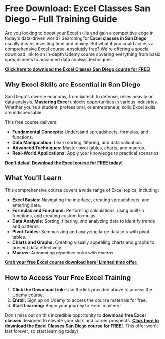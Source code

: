 # Free Download: Excel Classes San Diego – Full Training Guide

Are you looking to boost your Excel skills and gain a competitive edge in today's data-driven world? Searching for **Excel classes in San Diego** usually means investing time and money. But what if you could access a comprehensive Excel course, absolutely free? We're offering a special download link to an in-depth Udemy course covering everything from basic spreadsheets to advanced data analysis techniques.

[**Click here to download the Excel Classes San Diego course for FREE!**](https://udemywork.com/excel-classes-san-diego)

## Why Excel Skills are Essential in San Diego

San Diego's diverse economy, from biotech to defense, relies heavily on data analysis. **Mastering Excel** unlocks opportunities in various industries. Whether you're a student, professional, or entrepreneur, solid Excel skills are indispensable.

This free course delivers:
*   **Fundamental Concepts:** Understand spreadsheets, formulas, and functions.
*   **Data Manipulation:** Learn sorting, filtering, and data validation.
*   **Advanced Techniques:** Master pivot tables, charts, and macros.
*   **Real-World Applications:** Apply your knowledge to practical scenarios.

[**Don't delay! Download the Excel course for FREE today!**](https://udemywork.com/excel-classes-san-diego)

## What You'll Learn

This comprehensive course covers a wide range of Excel topics, including:

*   **Excel Basics:** Navigating the interface, creating spreadsheets, and entering data.
*   **Formulas and Functions:** Performing calculations, using built-in functions, and creating custom formulas.
*   **Data Analysis:** Sorting, filtering, and analyzing data to identify trends and patterns.
*   **Pivot Tables:** Summarizing and analyzing large datasets with pivot tables.
*   **Charts and Graphs:** Creating visually appealing charts and graphs to present data effectively.
*   **Macros:** Automating repetitive tasks with macros.

[**Grab your free Excel course download here! Limited time offer.**](https://udemywork.com/excel-classes-san-diego)

## How to Access Your Free Excel Training

1.  **Click the Download Link:** Use the link provided above to access the Udemy course.
2.  **Enroll:** Sign up on Udemy to access the course materials for free.
3.  **Start Learning:** Begin your journey to Excel mastery!

Don't miss out on this incredible opportunity to **download free Excel classes** designed to elevate your skills and career prospects. **[Click here to download the Excel Classes San Diego course for FREE!](https://udemywork.com/excel-classes-san-diego)**. This offer won't last forever, so start learning today!
